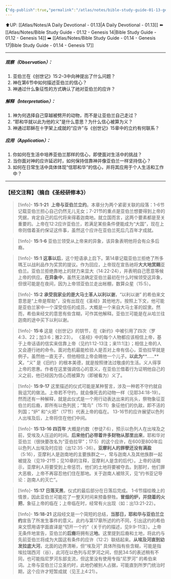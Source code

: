 ```yaml
---
{"dg-publish":true,"permalink":"/atlas/notes/bible-study-guide-01-13-genesis-15/","noteIcon":""}
---
```


⬆️UP: [[Atlas/Notes/A Daily Devotional - 01.13\|A Daily Devotional - 01.13]]
⬅️ [[Atlas/Notes/Bible Study Guide - 01.12 - Genesis 14\|Bible Study Guide - 01.12 - Genesis 14]]
➡️ [[Atlas/Notes/Bible Study Guide - 01.14 - Genesis 17\|Bible Study Guide - 01.14 - Genesis 17]]

---
##### 观察（Observation）：

1. 亚伯兰在《创世记》15:2–3中向神提出了什么问题？
2. 神在第6节中如何描述亚伯兰的信心？
3. 神通过什么象征性的方式确认了祂对亚伯兰的应许？
#####  解释（Interpretation）：

1. 神为何选择自己穿越被劈开的动物，而不是让亚伯兰自己走过？
2.  “耶和华就以此为他的义”是什么意思？为什么信心被算为义？ 
3. 神通过耶稣在十字架上成就的“应许”与《创世记》15章中的立约有何联系？
#####  应用（Application）：

1. 你如何在生活中培养亚伯兰那样的信心，即使面对生活中的挑战？
2. 当你面对神的应许延迟时，如何保持信靠神并像亚伯兰一样坚持信心？
3. 如何在日常生活中具体体现“信耶和华”的信心，并将其应用于个人生活和工作中？

---
### 【经文注释】（摘自《圣经研修本》）

> [!info]- **15:1-21** 
> **上帝与亚伯兰立约**。本章分为两个紧密关联的段落：1-6节记载亚伯兰担心自己仍然无儿无女；7-21节的重点是亚伯兰想要得到上帝的凭据，肯定自己的后代将来得着迦南地。就立国而言，这两个要素都是至关重要的。上帝在12:2应许亚伯兰，若满足某些条件便能成为“大国”，现在上帝则借着圣约保证这件事，虽然这个应许在亚伯兰死后几百年才成就。

> [!info]- **15:1-6**
> 亚伯兰领受从上帝来的异象，该异象表明他将会有众多后裔。

> [!info]- **15:1**
> **这事以后**，这个短语承上启下。第14章记载亚伯兰拒绝了所多瑪王以战利品作为奖赏的提议。作为回应，上帝现在宣告祂将**大大地赏赐**亚伯兰。亚伯兰拒绝靠地上的财力来显大（14:22-24），并表明自己愿意等候上帝的供应。**在异象中**，虽然无法确定亚伯兰最初在什么时候领受这异象，但很可能是在夜间，因为上帝领亚伯兰走出帐棚，数算众星（15:5）。

> [!info]- **15:2**
> **承受我家业的是大马士革人以利以谢**，“以利以谢” 的希伯来文意思是“上帝是帮助”，没有出现在《圣经》其他地方。按照上下文，他可能是亚伯兰家中一个深受信任的成员，大概是一个来自大马士革的奴隶。然而，希伯来经文的意思有些含糊，可作其他解释。亚伯兰可能是在从哈兰往迦南的途中买下以利以谢。

> [!info]- **15:6**
> 这是《创世记》的钥节，在《新约》中被引用了四次（罗4:3、22；加3:6；雅2:23）。 《圣经》中的每个人物都应该相信上帝，基于上帝话语的信实来信靠上帝（见约1:12-13注；来11:1注）；相信上帝的人又会遵行祂的命令。面对危机最能检验人是否对上帝有信心，亚伯拉罕就是例子。虽然他一直无子，但他相信上帝会赐他一个儿子。**以此为****……****义**，“义” 是《旧约》的根本美德，就是按照律法过敬虔的生活。义人得享上帝的恩惠。作者在这里强调信心的意义，在亚伯兰借着行为证明他自己的义之前，他已经因为信心而被算为（即被看为）义了。

> [!info]- **15:9-17**
> 这里描述的仪式可能是某种誓言，涉及一种若不守约就自我诅咒的做法。上帝若不守约，就会像死去的动物一样（见耶34:18-19）。然而还有一种解释，就是此仪式是一个用行动表达出来的兆头，祭物象征亚伯兰的后裔，即所有以色列民；“鸷鸟”（15:11）象征他们的仇敌，即不洁的列国；“炉” 和“火把”（17节）代表上帝的临在。 13-16节的应许展望以色列人出埃及后，上帝将住在他们中间。

> [!info]- **15:13-16 四百年**
> 大概是约数（参徒7:6），预示以色列人在出埃及之前，受埃及人压迫的时间。**后来他们必带着许多财物从那里出来**，耶和华对亚伯兰（很快要改名为“亚伯拉罕”；17:5）的这个应许，在600至800年后以色列人出埃及时应验（出12:35 -36）。**亚摩利人的罪孽还没有满盈**（5:16），亚摩利人是迦南地的主要族群之一，常与迦南人及其他族群一起被提及（见19-21节；见10章的注释，亚摩利人是含的后代）。上帝的话暗示，亚摩利人将要受到上帝惩罚，他们的土地将要被夺去。到那时，他们罪大恶极，上帝不再容忍他们住在那地。关于迦南人被除灭，见“约书亚记导论：迦南人的灭亡”。

> [!info]- **15:17** 
> **日落天黑**，仪式的最后部分在日落后完成。 1-6节描绘晚上的情景，因此亚伯兰可能花了一整天时间来预备祭牲。**冒烟的炉，并烧着的火把**，象征上帝的临在；上帝临在时，经常有火出现（如：出13:21-22）。

> [!info]- **15:18-21**
> 这段经文是一个简短的总结，**当那日，耶和华与亚伯兰立约**宣告了所发生事件的意义。此约与第17章所述的约不同，引出这约的希伯来文惯用语字面直译是“切开一个约”（关于约的描述，见9:9-11注）。上帝无条件地宣告，亚伯兰的**后裔**将拥有这**地**。这里提到后裔和土地，将此约与先前亚伯兰将成为大国这有条件的应许（12:2）联结起来。**从埃及河直到幼发拉底大河**，北面的边界清晰，但“埃及河” 具体所指有些含糊，可能是指埃拉瑞西河（谷），此河在以色列与尼罗河之间，但民34:5的表述稍有不同，也可能指尼罗河东部支流，但这里没有使用专指“尼罗河” 的希伯来词。上帝与亚伯兰订立圣约时，此地仍被别人占据，可能直到所罗门统治时期，这个应许才短暂成就（见王上4:21）。
